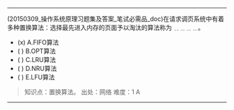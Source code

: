 ---
(20150309_操作系统原理习题集及答案_笔试必需品_doc)在请求调页系统中有着多种置换算法：选择最先进入内存的页面予以淘汰的算法称为 ﹎﹎﹎﹎。
- (x) A.FIFO算法 
- ( ) B.OPT算法 
- ( ) C.LRU算法 
- ( ) D.NRU算法 
- ( ) E.LFU算法

> 知识点：置换算法。
> 出处：网络
> 难度：1
> A

---